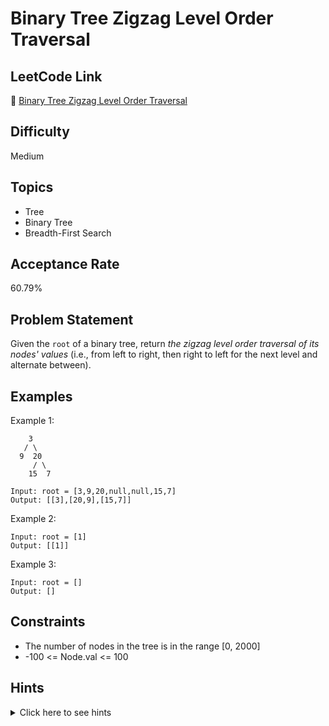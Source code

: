 # Binary Tree Zigzag Level Order Traversal

## LeetCode Link
🔗 [Binary Tree Zigzag Level Order Traversal](https://leetcode.com/problems/binary-tree-zigzag-level-order-traversal)

## Difficulty
Medium

## Topics
- Tree
- Binary Tree
- Breadth-First Search

## Acceptance Rate
60.79%

## Problem Statement
Given the `root` of a binary tree, return *the zigzag level order traversal of its nodes' values* (i.e., from left to right, then right to left for the next level and alternate between).

## Examples
Example 1:
```
    3
   / \
  9  20
     / \
    15  7

Input: root = [3,9,20,null,null,15,7]
Output: [[3],[20,9],[15,7]]
```

Example 2:
```
Input: root = [1]
Output: [[1]]
```

Example 3:
```
Input: root = []
Output: []
```

## Constraints
- The number of nodes in the tree is in the range [0, 2000]
- -100 <= Node.val <= 100

## Hints
<details>
<summary>Click here to see hints</summary>

1. Use a queue to store nodes at each level
2. Keep track of current level number to determine traversal direction
3. For even levels, traverse left to right
4. For odd levels, traverse right to left
5. Use a deque or reverse the level list based on level number

</details>
